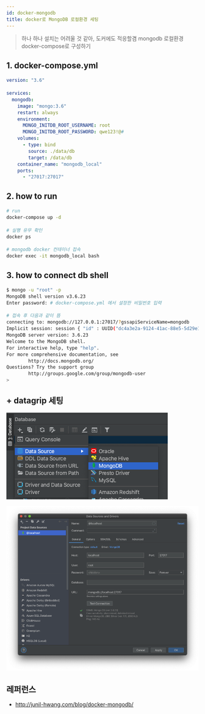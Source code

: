 ```yaml
---
id: docker-mongodb
title: docker로 MongoDB 로컬환경 세팅
---
```


> 하나 하나 설치는 어려울 것 같아, 도커에도 적응할겸 mongodb 로컬환경 docker-compose로 구성하기

## 1. docker-compose.yml

```yml
version: "3.6"

services:
  mongodb:
    image: "mongo:3.6"
    restart: always
    environment:
      MONGO_INITDB_ROOT_USERNAME: root
      MONGO_INITDB_ROOT_PASSWORD: qwe123!@#
    volumes:
      - type: bind
        source: ./data/db
        target: /data/db
    container_name: "mongodb_local"
    ports:
      - "27017:27017"
```

## 2. how to run

```bash
# run
docker-compose up -d

# 실행 유무 확인
docker ps

# mongodb docker 컨테이너 접속
docker exec -it mongodb_local bash
```

## 3. how to connect db shell

```sh
$ mongo -u "root" -p
MongoDB shell version v3.6.23
Enter password: # docker-compose.yml 에서 설정한 비밀번호 입력

# 접속 후 다음과 같이 뜸
connecting to: mongodb://127.0.0.1:27017/?gssapiServiceName=mongodb
Implicit session: session { "id" : UUID("dc4a3e2a-9124-41ac-88e5-5d29e1e8bb42") }
MongoDB server version: 3.6.23
Welcome to the MongoDB shell.
For interactive help, type "help".
For more comprehensive documentation, see
        http://docs.mongodb.org/
Questions? Try the support group
        http://groups.google.com/group/mongodb-user
>
```

## + datagrip 세팅

![datagrip 01 설정 이미지](/img/docs/mongodb/docker-mongodb/datagrip-1.png)

![datagrip 02 설정 이미지](/img/docs/mongodb/docker-mongodb/datagrip-2.png)


## 레퍼런스

- http://junil-hwang.com/blog/docker-mongodb/
